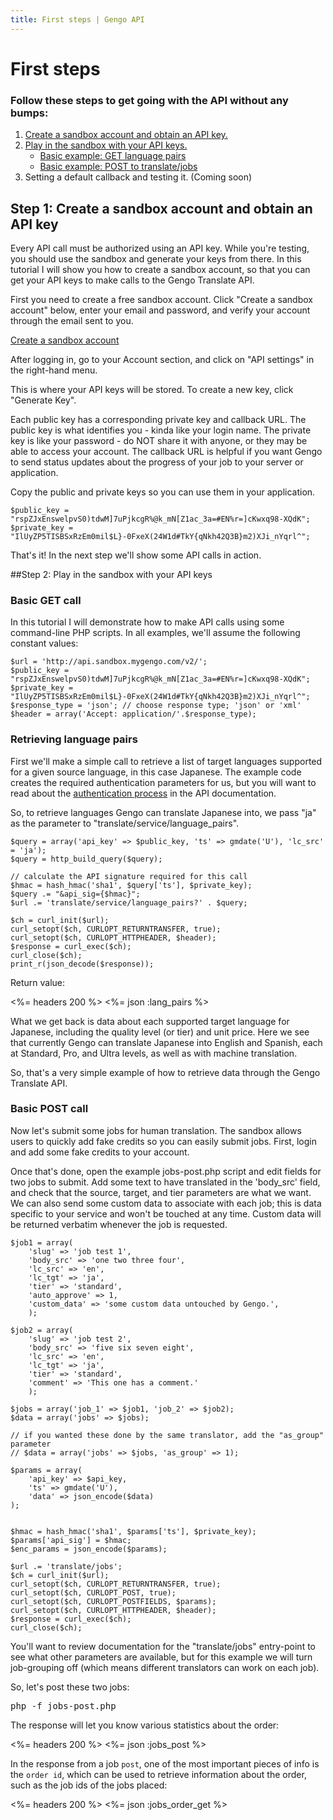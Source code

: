 ```yaml
---
title: First steps | Gengo API
---
```


# First steps

### Follow these steps to get going with the API without any bumps:

1. [Create a sandbox account and obtain an API key.](#step-1-create-a-sandbox-account-and-obtain-an-api-key)
2. [Play in the sandbox with your API keys.](#step-2-play-in-the-sandbox-with-your-api-keys)
    * [Basic example: GET language pairs](#basic-get-call)
    * [Basic example: POST to translate/jobs](#basic-post-call)
3. Setting a default callback and testing it. (Coming soon)

## Step 1: Create a sandbox account and obtain an API key
Every API call must be authorized using an API key. While you're testing, you should use the sandbox and generate your keys from there. In this tutorial I will show you how to create a sandbox account, so that you can get your API keys to make calls to the Gengo Translate API.

First you need to create a free sandbox account. Click "Create a sandbox account" below, enter your email and password, and verify your account through the email sent to you.

[Create a sandbox account](http://sandbox.mygengo.com/sandbox)

After logging in, go to your Account section, and click on "API settings" in the right-hand menu.

This is where your API keys will be stored. To create a new key, click "Generate Key".

Each public key has a corresponding private key and callback URL. The public key is what identifies you - kinda like your login name. The private key is like your password - do NOT share it with anyone, or they may be able to access your account. The callback URL is helpful if you want Gengo to send status updates about the progress of your job to your server or application.

Copy the public and private keys so you can use them in your application.

    $public_key = "rspZJxEnswelpvS0)tdwM]7uPjkcgR%@k_mN[Z1ac_3a=#EN%r=]cKwxq98-XQdK";
    $private_key = "IlUyZP5TISBSxRzEm0mil$L}-0FxeX(24W1d#TkY{qNkh42Q3B}m2)XJi_nYqrl^";

That's it! In the next step we'll show some API calls in action.

##Step 2: Play in the sandbox with your API keys

### Basic GET call
In this tutorial I will demonstrate how to make API calls using some command-line PHP scripts. In all examples, we'll assume the following constant values:

    $url = 'http://api.sandbox.mygengo.com/v2/';
    $public_key = "rspZJxEnswelpvS0)tdwM]7uPjkcgR%@k_mN[Z1ac_3a=#EN%r=]cKwxq98-XQdK";
    $private_key = "IlUyZP5TISBSxRzEm0mil$L}-0FxeX(24W1d#TkY{qNkh42Q3B}m2)XJi_nYqrl^";
    $response_type = 'json'; // choose response type; 'json' or 'xml'
    $header = array('Accept: application/'.$response_type);


### Retrieving language pairs

First we'll make a simple call to retrieve a list of target languages supported for a given source language, in this case Japanese. The example code creates the required authentication parameters for us, but you will want to read about the [authentication process](/v2/authentication/) in the API documentation.

So, to retrieve languages Gengo can translate Japanese into, we pass "ja" as the parameter to "translate/service/language_pairs".


    $query = array('api_key' => $public_key, 'ts' => gmdate('U'), 'lc_src' = 'ja');
    $query = http_build_query($query);

    // calculate the API signature required for this call
    $hmac = hash_hmac('sha1', $query['ts'], $private_key);
    $query .= "&api_sig={$hmac}";
    $url .= 'translate/service/language_pairs?' . $query;

    $ch = curl_init($url);
    curl_setopt($ch, CURLOPT_RETURNTRANSFER, true);
    curl_setopt($ch, CURLOPT_HTTPHEADER, $header);
    $response = curl_exec($ch);
    curl_close($ch);
    print_r(json_decode($response));


Return value:

<%= headers 200 %>
<%= json :lang_pairs %>

What we get back is data about each supported target language for Japanese, including the quality level (or tier) and unit price. Here we see that currently Gengo can translate Japanese into English and Spanish, each at Standard, Pro, and Ultra levels, as well as with machine translation.

So, that's a very simple example of how to retrieve data through the Gengo Translate API.

### Basic POST call

Now let's submit some jobs for human translation. The sandbox allows users to quickly add fake credits so you can easily submit jobs. First, login and add some fake credits to your account.

Once that's done, open the example jobs-post.php script and edit fields for two jobs to submit. Add some text to have translated in the 'body_src' field, and check that the source, target, and tier parameters are what we want. We can also send some custom data to associate with each job; this is data specific to your service and won't be touched at any time. Custom data will be returned verbatim whenever the job is requested.


    $job1 = array(
        'slug' => 'job test 1',
        'body_src' => 'one two three four',
        'lc_src' => 'en',
        'lc_tgt' => 'ja',
        'tier' => 'standard',
        'auto_approve' => 1,
        'custom_data' => 'some custom data untouched by Gengo.',
        );

    $job2 = array(
        'slug' => 'job test 2',
        'body_src' => 'five six seven eight',
        'lc_src' => 'en',
        'lc_tgt' => 'ja',
        'tier' => 'standard',
        'comment' => 'This one has a comment.'
        );

    $jobs = array('job_1' => $job1, 'job_2' => $job2);
    $data = array('jobs' => $jobs);

    // if you wanted these done by the same translator, add the "as_group" parameter
    // $data = array('jobs' => $jobs, 'as_group' => 1);

    $params = array(
        'api_key' => $api_key,
        'ts' => gmdate('U'),
        'data' => json_encode($data)
    );


    $hmac = hash_hmac('sha1', $params['ts'], $private_key);
    $params['api_sig'] = $hmac;
    $enc_params = json_encode($params);

    $url .= 'translate/jobs';
    $ch = curl_init($url);
    curl_setopt($ch, CURLOPT_RETURNTRANSFER, true);
    curl_setopt($ch, CURLOPT_POST, true);
    curl_setopt($ch, CURLOPT_POSTFIELDS, $params);
    curl_setopt($ch, CURLOPT_HTTPHEADER, $header);
    $response = curl_exec($ch);
    curl_close($ch);


You'll want to review documentation for the "translate/jobs" entry-point to see what other parameters are available, but for this example we will turn job-grouping off (which means different translators can work on each job).

So, let's post these two jobs:

<pre class='terminal'>
php -f jobs-post.php
</pre>

The response will let you know various statistics about the order:

<%= headers 200 %>
<%= json :jobs_post %>

In the response from a job `post`, one of the most important pieces of info is the `order id`, which can be used to retrieve information about the order, such as the job ids of the jobs placed:

<%= headers 200 %>
<%= json :jobs_order_get %>